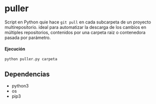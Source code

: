 # puller

Script en Python quie hace `git pull` en cada subcarpeta de un proyecto multirepositorio. ideal para automatizar la descarga de los cambios en múltiples repositorios, contenidos por una carpeta raiz o contenedora pasada por parámetro. 

#### Ejecución

```
python puller.py carpeta
```

## Dependencias

- python3
- os
- pip3